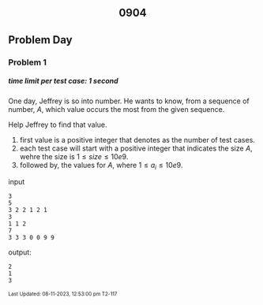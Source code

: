 <h2 align="center">0904</h2>

## Problem Day 

### Problem 1
##### time limit per test case: 1 second 

One day, Jeffrey is so into number. He wants to know, from a sequence of number, $A$, which value occurs the most from the given sequence. 

Help Jeffrey to find that value.

1. first value is a positive integer that denotes as the number of test cases.
2. each test case will start with a positive integer that indicates the size $A$, wehre the size is $1 \leq size \leq 10e9$.
3. followed by, the values for $A$, where $1\leq a_i \leq 10e9$.

input
```
3
5
3 2 2 1 2 1
3
1 1 2
7
3 3 3 0 0 9 9
```

output:
```
2
1
3
```




<font size = 1>Last Updated: 08-11-2023, 12:53:00 pm T2-117</font>
